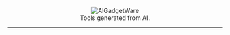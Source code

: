 <p align="center">
    <img alt="AIGadgetWare" src="https://imgur.com/4z6YduX.png"><br>
    <span>Tools generated from AI.</span>
</p>

***
